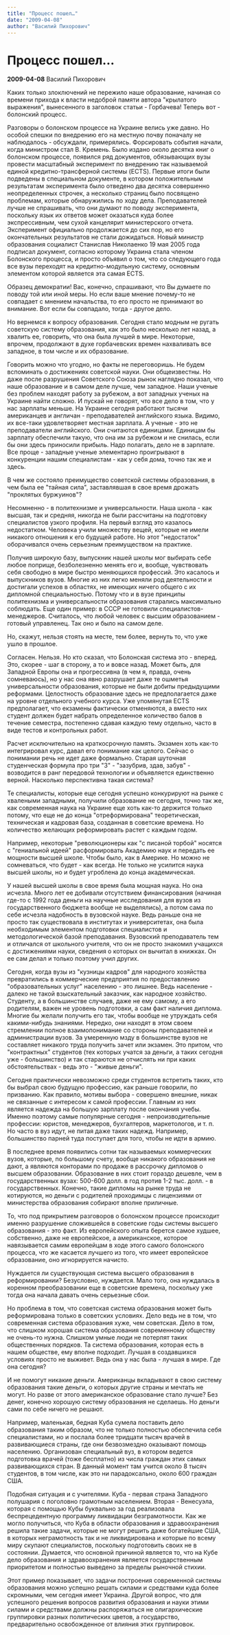 ```yaml
---
title: "Процесс пошел…"
date: "2009-04-08"
author: "Василий Пихорович"
---
```


# Процесс пошел…

**2009-04-08** Василий Пихорович

Каких только злоключений не пережило наше образование, начиная со времени прихода к власти недоброй памяти автора "крылатого выражения", вынесенного в заголовок статьи - Горбачева! Теперь вот - болонский процесс.

Разговоры о болонском процессе на Украине велись уже давно. Но особой спешки по внедрению его на местную почву поначалу не наблюдалось - обсуждали, примерялись. Форсировать события начали, когда министром стал В. Кремень. Было издано около десятка книг о болонском процессе, появился ряд документов, обязывающих вузы провести масштабный эксперимент по внедрению так называемой единой кредитно-трансферной системы (ECTS). Первые итоги были подведены в специальном документе, в котором положительным результатам эксперимента было отведено два десятка совершенно неопределенных строчек, а несколько страниц было посвящено проблемам, которые обнаружились по ходу дела. Преподавателей лучше не спрашивать, что они думают по поводу эксперимента, поскольку язык их ответов может оказаться куда более экспрессивным, чем сухой канцелярит министерского отчета. Эксперимент официально продолжается до сих пор, но его окончательных результатов не стали дожидаться. Новый министр образования социалист Станислав Николаенко 19 мая 2005 года подписал документ, согласно которому Украина стала членом Болонского процесса, и просто объявил о том, что со следующего года все вузы переходят на кредитно-модульную систему, основным элементом которой является эта самая ECTS.

Образец демократии! Вас, конечно, спрашивают, что Вы думаете по поводу той или иной меры. Но если ваше мнение почему-то не совпадает с мнением начальства, то его просто не принимают во внимание. Вот если бы совпадало, тогда - другое дело.

Но вернемся к вопросу образования. Сегодня стало модным не ругать советскую систему образования, как это было несколько лет назад, а хвалить ее, говорить, что она была лучшей в мире. Некоторые, впрочем, продолжают в духе горбачевских времен нахваливать все западное, в том числе и их образование.

Говорить можно что угодно, но факты не переговоришь. Не будем вспоминать о достижениях советской науки. Они общеизвестны. Но даже после разрушения Советского Союза рынок наглядно показал, что наше образование и в самом деле лучше, чем западное. Наши ученые без проблем находят работу за рубежом, а вот западных ученых на Украине найти сложно. И пускай не говорят, что все дело в том, что у нас зарплаты меньше. На Украине сегодня работают тысячи американцев и англичан - преподавателей английского языка. Видимо, их все-таки удовлетворяет местная зарплата. А ученые - это не преподаватели английского. Они считаются единицами. Единицам бы зарплату обеспечили такую, что она им за рубежом и не снилась, если бы они здесь приносили прибыль. Надо полагать, дело не в зарплате. Все проще - западные ученые элементарно проигрывают в конкуренции нашим специалистам - как у себя дома, точно так же и здесь.

В чем же состояло преимущество советской системы образования, в чем была ее "тайная сила", заставлявшая в свое время дрожать "проклятых буржуинов"?

Несомненно - в политехнизме и универсальности. Наша школа - как высшая, так и средняя, никогда не были рассчитаны на подготовку специалистов узкого профиля. На первый взгляд это казалось недостатком. Человека учили множеству вещей, которые не имели никакого отношения к его будущей работе. Но этот "недостаток" оборачивался очень серьезным преимуществом на практике.

Получив широкую базу, выпускник нашей школы мог выбирать себе любое поприще, безболезненно менять его и, вообще, чувствовать себя свободно в мире быстро меняющихся профессий. Это касалось и выпускников вузов. Многие из них легко меняли род деятельности и достигали успехов в областях, не имеющих ничего общего с их дипломной специальностью. Потому что и в вузе принципы политехнизма и универсальности образования старались максимально соблюдать. Еще один пример: в СССР не готовили специалистов-менеджеров. Считалось, что любой человек с высшим образованием - готовый управленец. Так оно и было на самом деле.

Но, скажут, нельзя стоять на месте, тем более, вернуть то, что уже ушло в прошлое.

Согласен. Нельзя. Но кто сказал, что Болонская система это - вперед. Это, скорее - шаг в сторону, а то и вовсе назад. Может быть, для Западной Европы она и прогрессивна (в чем я, правда, очень сомневаюсь), но у нас она явно разрушает даже те ошметья универсальности образования, которые не были добиты предыдущими реформами. Целостность образование здесь не предполагается даже на уровне отдельного учебного курса. Уже упомянутая ECTS предполагает, что екзамены фактически отменяются, а вместо них студент должен будет набрать определенное количество балов в течение семестра, постепенно сдавая каждую тему отдельно, часто в виде тестов и контрольных работ.

Расчет исключительно на краткосрочную память. Экзамен хоть как-то интегрировал курс, давал его понимание как целого. Сейчас о понимании речь не идет даже формально. Старая шуточная студенческая формула про три "З" - "зазубрив, здав, забув" - возводится в ранг передовой технологии и объявляется единственно верной. Насколько перспективна такая система?

Те специалисты, которые еще сегодня успешно конкурируют на рынке с хвалеными западными, получили образование не сегодня, точно так же, как современная наука на Украине еще хоть как-то держится только потому, что еще не до конца "отреформирована" теоретическая, техническая и кадровая база, созданная в советские времена. Но количество желающих реформировать растет с каждым годом.

Например, некоторые "революционеры как "с писаной торбой" носятся с "гениальной идеей" расформировать Академию наук и передать ее мощности высшей школе. Чтобы было, как в Америке. Но можно не сомневаться, что будет - как всегда. Не только не усилится наука высшей школы, но и будет угроблена до конца академическая.

У нашей высшей школы в свое время была мощная наука. Но она исчезла. Много лет ее добивали отсутствием финансирования (начиная где-то с 1992 года деньги на научные исследования для вузов из государственного бюджета вообще не выделялись), а потом сама по себе исчезла надобность в вузовской науке. Ведь раньше она не просто так существовала в институтах и университетах, она была необходимым элементом подготовки специалистов и методологической базой преподавания. Вузовский преподаватель тем и отличался от школьного учителя, что он не просто знакомил учащихся с достижениями науки, сведения о которых он вычитал в книжках. Он ее сам делал и только поэтому учил других.

Сегодня, когда вузы из "кузницы кадров" для народного хозяйства превратились в коммерческие предприятия по предоставлению "образовательных услуг" населению - это лишнее. Ведь население - далеко не такой взыскательный заказчик, как народное хозяйство. Студенту, а в большинстве случаев, даже не ему самому, а его родителям, важен не уровень подготовки, а сам факт наличия диплома. Многие бы желали получить его так, чтобы вообще не утруждать себя какими-нибудь знаниями. Нередко, они находят в этом своем стремлении полное взаимопонимание со стороны преподавателей и администрации вузов. За умеренную мзду в большинстве вузов не составляет никакого труда получить зачет или экзамен. Это притом, что "контрактных" студентов (тех которых учатся за деньги, а таких сегодня уже - большинство) и так стараются не отчислять ни при каких обстоятельствах - ведь это - "живые деньги".

Сегодня практически невозможно среди студентов встретить таких, кто бы выбрал свою будущую профессию, как раньше говорили, по призванию. Как правило, мотивы выбора - совершено внешние, никак не связанные с интересом к самой профессии. Главным из них является надежда на большую зарплату после окончания учебы. Именно поэтому самые популярные сегодня - непроизводительные профессии: юристов, менеджеров, бухгалтеров, маркетологов, и т. п. Но часто в вуз идут, не питая даже таких надежд. Например, большинство парней туда поступает для того, чтобы не идти в армию.

В последнее время появились сотни так называемых коммерческих вузов, которые, по большому счету, вообще никакого образования не дают, а являются конторами по продаже в рассрочку дипломов о высшем образовании. Образование в них стоит гораздо дешевле, чем в государственных вузах: 500-600 долл. в год против 1-2 тыс. долл. - в государственных. Конечно, такие дипломы на рынке труда не котируются, но деньги с родителей проходимцы с лицензиями от министерства образования собирают вполне приличные.

То, что под прикрытием разговоров о болонском процессе происходит именно разрушение сложившейся в советские годы системы высшего образования - это факт. Из европейского опыта берется самое худшее, собственно, даже не европейское, а американское, которое навязывается самим европейцам в ходе этого самого болонского процесса, что же касается лучшего из того, что имеет европейское образование, оно игнорируется начисто.

Нуждается ли существующая система высшего образования в реформировании? Безусловно, нуждается. Мало того, она нуждалась в коренном преобразовании еще в советские времена, поскольку уже тогда она начала давать очень серьезные сбои.

Но проблема в том, что советская система образования может быть реформирована только в советских условиях. Дело ведь не в том, что современная система образования хуже, чем советская. Дело в том, что слишком хорошая система образования современному обществу не очень-то нужна. Слишком умные люди не потерпят таких общественных порядков. Та система образования, которая есть в нашем обществе, ему вполне подходит. Лучшая в создавшихся условиях просто не выживет. Ведь она у нас была - лучшая в мире. Где она сегодня?

И не помогут никакие деньги. Американцы вкладывают в свою систему образования такие деньги, о которых другие страны и мечтать не могут. Но разве от этого американское образование стало лучше? Без денег, конечно хорошую систему образования не сделаешь. Но деньги сами по себе ничего не решают.

Например, маленькая, бедная Куба сумела поставить дело образования таким образом, что не только полностью обеспечила себя специалистами, но и послала более тридцати тысяч врачей в развивающиеся страны, где они безвозмездно оказывают помощь населению. Организован специальный вуз, в котором ведется подготовка врачей (тоже бесплатно) из числа граждан этих самых развивающихся стран. В данный момент там учится около 8 тысяч студентов, в том числе, как это ни парадоксально, около 600 граждан США.

Подобная ситуация и с учителями. Куба - первая страна Западного полушария с поголовно грамотным населением. Вторая ­- Венесуэла, которая с помощью Кубы буквально за год реализовала беспрецедентную программу ликвидации безграмотности. Как же могло получиться, что Куба в области образования и здравоохранения решила такие задачи, которые не могут решить даже богатейшие США, в которых неграмотность так и не ликвидирована и которые по всему миру скупают специалистов, поскольку подготовить своих не в состоянии. Думается, что основной причиной является то, что на Кубе дело образования и здравоохранения является государственным приоритетом и полностью выведено за пределы рыночной стихии.

Этот пример показывает, что задачи построения современной системы образования можно успешно решать силами и средствами куда более скромными, чем сегодня имеет Украина. Другой вопрос, что для успешного решения вопросов развития образования и науки этими силами и средствами должны распоряжаться не олигархические группировки разных политических цветов, а государство, предварительно освобожденное от влияния этих группировок.